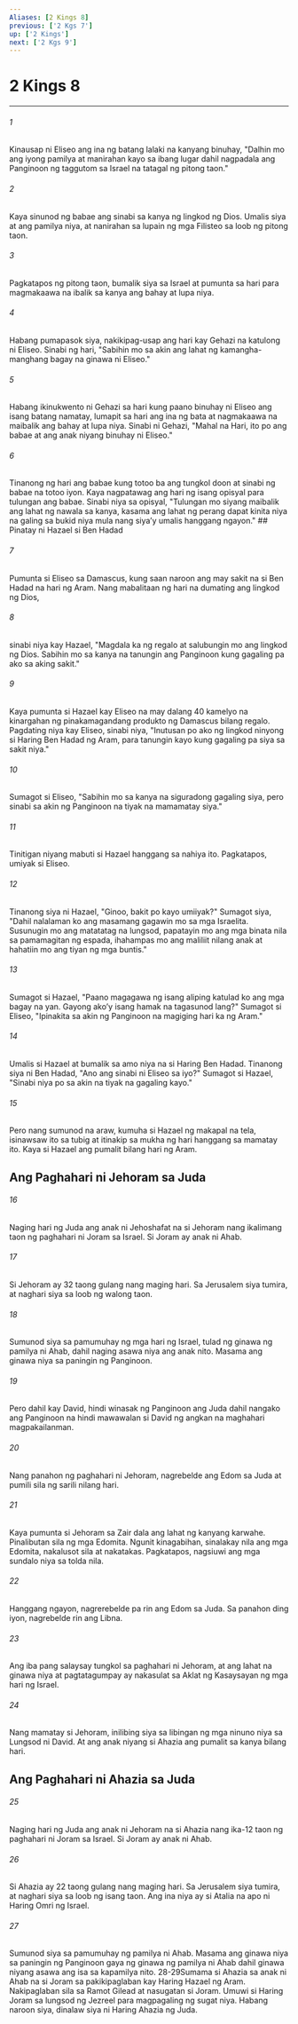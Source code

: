 ```yaml
---
Aliases: [2 Kings 8]
previous: ['2 Kgs 7']
up: ['2 Kings']
next: ['2 Kgs 9']
---
```

# 2 Kings 8

***






















###### 1 










Kinausap ni Eliseo ang ina ng batang lalaki na kanyang binuhay, "Dalhin mo ang iyong pamilya at manirahan kayo sa ibang lugar dahil nagpadala ang Panginoon ng taggutom sa Israel na tatagal ng pitong taon." 





















###### 2 










Kaya sinunod ng babae ang sinabi sa kanya ng lingkod ng Dios. Umalis siya at ang pamilya niya, at nanirahan sa lupain ng mga Filisteo sa loob ng pitong taon. 





















###### 3 










Pagkatapos ng pitong taon, bumalik siya sa Israel at pumunta sa hari para magmakaawa na ibalik sa kanya ang bahay at lupa niya. 





















###### 4 










Habang pumapasok siya, nakikipag-usap ang hari kay Gehazi na katulong ni Eliseo. Sinabi ng hari, "Sabihin mo sa akin ang lahat ng kamangha-manghang bagay na ginawa ni Eliseo." 





















###### 5 










Habang ikinukwento ni Gehazi sa hari kung paano binuhay ni Eliseo ang isang batang namatay, lumapit sa hari ang ina ng bata at nagmakaawa na maibalik ang bahay at lupa niya. Sinabi ni Gehazi, "Mahal na Hari, ito po ang babae at ang anak niyang binuhay ni Eliseo." 





















###### 6 










Tinanong ng hari ang babae kung totoo ba ang tungkol doon at sinabi ng babae na totoo iyon. Kaya nagpatawag ang hari ng isang opisyal para tulungan ang babae. Sinabi niya sa opisyal, "Tulungan mo siyang maibalik ang lahat ng nawala sa kanya, kasama ang lahat ng perang dapat kinita niya na galing sa bukid niya mula nang siyaʼy umalis hanggang ngayon." ## Pinatay ni Hazael si Ben Hadad 





















###### 7 










Pumunta si Eliseo sa Damascus, kung saan naroon ang may sakit na si Ben Hadad na hari ng Aram. Nang mabalitaan ng hari na dumating ang lingkod ng Dios, 





















###### 8 










sinabi niya kay Hazael, "Magdala ka ng regalo at salubungin mo ang lingkod ng Dios. Sabihin mo sa kanya na tanungin ang Panginoon kung gagaling pa ako sa aking sakit." 





















###### 9 










Kaya pumunta si Hazael kay Eliseo na may dalang 40 kamelyo na kinargahan ng pinakamagandang produkto ng Damascus bilang regalo. Pagdating niya kay Eliseo, sinabi niya, "Inutusan po ako ng lingkod ninyong si Haring Ben Hadad ng Aram, para tanungin kayo kung gagaling pa siya sa sakit niya." 





















###### 10 










Sumagot si Eliseo, "Sabihin mo sa kanya na siguradong gagaling siya, pero sinabi sa akin ng Panginoon na tiyak na mamamatay siya." 





















###### 11 










Tinitigan niyang mabuti si Hazael hanggang sa nahiya ito. Pagkatapos, umiyak si Eliseo. 





















###### 12 










Tinanong siya ni Hazael, "Ginoo, bakit po kayo umiiyak?" Sumagot siya, "Dahil nalalaman ko ang masamang gagawin mo sa mga Israelita. Susunugin mo ang matatatag na lungsod, papatayin mo ang mga binata nila sa pamamagitan ng espada, ihahampas mo ang maliliit nilang anak at hahatiin mo ang tiyan ng mga buntis." 





















###### 13 










Sumagot si Hazael, "Paano magagawa ng isang aliping katulad ko ang mga bagay na yan. Gayong akoʼy isang hamak na tagasunod lang?" Sumagot si Eliseo, "Ipinakita sa akin ng Panginoon na magiging hari ka ng Aram." 





















###### 14 










Umalis si Hazael at bumalik sa amo niya na si Haring Ben Hadad. Tinanong siya ni Ben Hadad, "Ano ang sinabi ni Eliseo sa iyo?" Sumagot si Hazael, "Sinabi niya po sa akin na tiyak na gagaling kayo." 





















###### 15 










Pero nang sumunod na araw, kumuha si Hazael ng makapal na tela, isinawsaw ito sa tubig at itinakip sa mukha ng hari hanggang sa mamatay ito. Kaya si Hazael ang pumalit bilang hari ng Aram.

## Ang Paghahari ni Jehoram sa Juda 





















###### 16 










Naging hari ng Juda ang anak ni Jehoshafat na si Jehoram nang ikalimang taon ng paghahari ni Joram sa Israel. Si Joram ay anak ni Ahab. 





















###### 17 










Si Jehoram ay 32 taong gulang nang maging hari. Sa Jerusalem siya tumira, at naghari siya sa loob ng walong taon. 





















###### 18 










Sumunod siya sa pamumuhay ng mga hari ng Israel, tulad ng ginawa ng pamilya ni Ahab, dahil naging asawa niya ang anak nito. Masama ang ginawa niya sa paningin ng Panginoon. 





















###### 19 










Pero dahil kay David, hindi winasak ng Panginoon ang Juda dahil nangako ang Panginoon na hindi mawawalan si David ng angkan na maghahari magpakailanman. 





















###### 20 










Nang panahon ng paghahari ni Jehoram, nagrebelde ang Edom sa Juda at pumili sila ng sarili nilang hari. 





















###### 21 










Kaya pumunta si Jehoram sa Zair dala ang lahat ng kanyang karwahe. Pinalibutan sila ng mga Edomita. Ngunit kinagabihan, sinalakay nila ang mga Edomita, nakalusot sila at nakatakas. Pagkatapos, nagsiuwi ang mga sundalo niya sa tolda nila. 





















###### 22 










Hanggang ngayon, nagrerebelde pa rin ang Edom sa Juda. Sa panahon ding iyon, nagrebelde rin ang Libna. 





















###### 23 










Ang iba pang salaysay tungkol sa paghahari ni Jehoram, at ang lahat na ginawa niya at pagtatagumpay ay nakasulat sa Aklat ng Kasaysayan ng mga hari ng Israel. 





















###### 24 










Nang mamatay si Jehoram, inilibing siya sa libingan ng mga ninuno niya sa Lungsod ni David. At ang anak niyang si Ahazia ang pumalit sa kanya bilang hari.

## Ang Paghahari ni Ahazia sa Juda 





















###### 25 










Naging hari ng Juda ang anak ni Jehoram na si Ahazia nang ika-12 taon ng paghahari ni Joram sa Israel. Si Joram ay anak ni Ahab. 





















###### 26 










Si Ahazia ay 22 taong gulang nang maging hari. Sa Jerusalem siya tumira, at naghari siya sa loob ng isang taon. Ang ina niya ay si Atalia na apo ni Haring Omri ng Israel. 





















###### 27 










Sumunod siya sa pamumuhay ng pamilya ni Ahab. Masama ang ginawa niya sa paningin ng Panginoon gaya ng ginawa ng pamilya ni Ahab dahil ginawa niyang asawa ang isa sa kapamilya nito. 28-29Sumama si Ahazia sa anak ni Ahab na si Joram sa pakikipaglaban kay Haring Hazael ng Aram. Nakipaglaban sila sa Ramot Gilead at nasugatan si Joram. Umuwi si Haring Joram sa lungsod ng Jezreel para magpagaling ng sugat niya. Habang naroon siya, dinalaw siya ni Haring Ahazia ng Juda.
